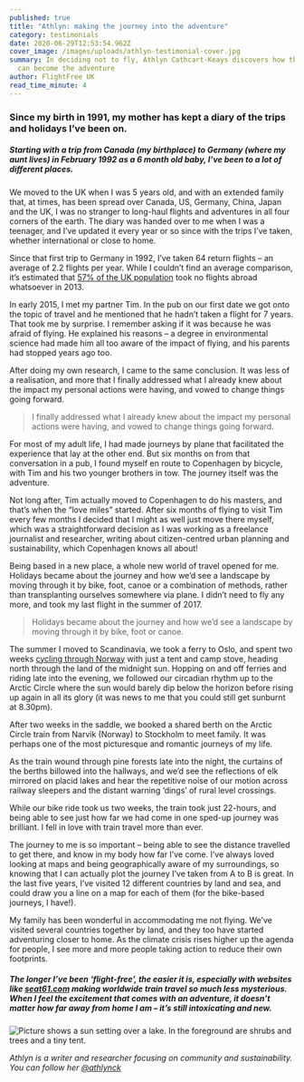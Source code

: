 ```yaml
---
published: true
title: "Athlyn: making the journey into the adventure"
category: testimonials
date: 2020-06-29T12:53:54.962Z
cover_image: /images/uploads/athlyn-testimonial-cover.jpg
summary: In deciding not to fly, Athlyn Cathcart-Keays discovers how the journey
  can become the adventure
author: FlightFree UK
read_time_minute: 4
---
```

### Since my birth in 1991, my mother has kept a diary of the trips and holidays I’ve been on.

##### Starting with a trip from Canada (my birthplace) to Germany (where my aunt lives) in February 1992 as a 6 month old baby, I’ve been to a lot of different places.

We moved to the UK when I was 5 years old, and with an extended family that, at times, has been spread over Canada, US, Germany, China, Japan and the UK, I was no stranger to long-haul flights and adventures in all four corners of the earth. The diary was handed over to me when I was a teenager, and I’ve updated it every year or so since with the trips I’ve taken, whether international or close to home. 

Since that first trip to Germany in 1992, I’ve taken 64 return flights – an average of 2.2 flights per year. While I couldn’t find an average comparison, it’s estimated that [57% of the UK population](https://neweconomics.org/uploads/files/58e9fad2705500ed8d_hzm6yx1zf.pdf) took no flights abroad whatsoever in 2013.

In early 2015, I met my partner Tim. In the pub on our first date we got onto the topic of travel and he mentioned that he hadn’t taken a flight for 7 years. That took me by surprise. I remember asking if it was because he was afraid of flying. He explained his reasons – a degree in environmental science had made him all too aware of the impact of flying, and his parents had stopped years ago too. 

After doing my own research, I came to the same conclusion. It was less of a realisation, and more that I finally addressed what I already knew about the impact my personal actions were having, and vowed to change things going forward.

> I finally addressed what I already knew about the impact my personal actions were having, and vowed to change things going forward.

For most of my adult life, I had made journeys by plane that facilitated the experience  that lay at the other end. But six months on from that conversation in a pub, I found myself en route to Copenhagen by bicycle, with Tim and his two younger brothers in tow. The journey itself was the adventure.

Not long after, Tim actually moved to Copenhagen to do his masters, and that’s when the “love miles” started. After six months of flying to visit Tim every few months I decided that I might as well just move there myself, which was a straightforward decision as I was working as a freelance journalist and researcher, writing about citizen-centred urban planning and sustainability, which Copenhagen knows all about!

Being based in a new place, a whole new world of travel opened for me. Holidays became about the journey and how we’d see a landscape by moving through it by bike, foot, canoe or a combination of methods, rather than transplanting ourselves somewhere via plane. I didn’t need to fly any more, and took my last flight in the summer of 2017.

> Holidays became about the journey and how we’d see a landscape by moving through it by bike, foot or canoe.

The summer I moved to Scandinavia, we took a ferry to Oslo, and spent two weeks [cycling through Norway](https://www.pannier.cc/journal/north-to-narvik/) with just a tent and camp stove, heading north through the land of the midnight sun. Hopping on and off ferries and riding late into the evening, we followed our circadian rhythm up to the Arctic Circle where the sun would barely dip below the horizon before rising up again in all its glory (it was news to me that you could still get sunburnt at 8.30pm).

After two weeks in the saddle, we booked a shared berth on the Arctic Circle train from Narvik (Norway) to Stockholm to meet family. It was perhaps one of the most picturesque and romantic journeys of my life. 

As the train wound through pine forests late into the night, the curtains of the berths billowed into the hallways, and we’d see the reflections of elk mirrored on placid lakes and hear the repetitive noise of our motion across railway sleepers and the distant warning ‘dings’ of rural level crossings.

While our bike ride took us two weeks, the train took just 22-hours, and being able to see just how far we had come in one sped-up journey was brilliant. I fell in love with train travel more than ever.

The journey to me is so important – being able to see the distance travelled to get there, and know in my body how far I’ve come. I’ve always loved looking at maps and being geographically aware of my surroundings, so knowing that I can actually plot the journey I’ve taken from A to B is great. In the last five years, I’ve visited 12 different countries by land and sea, and could draw you a line on a map for each of them (for the bike-based journeys, I have!).

My family has been wonderful in accommodating me not flying. We’ve visited several countries together by land, and they too have started adventuring closer to home. As the climate crisis rises higher up the agenda for people, I see more and more people taking action to reduce their own footprints. 

##### The longer I’ve been ‘flight-free’, the easier it is, especially with websites like [seat61.com](http://seat61.com/) making worldwide train travel so much less mysterious. When I feel the excitement that comes with an adventure, it doesn’t matter how far away from home I am – it’s still intoxicating and new.

![Picture shows a sun setting over a lake. In the foreground are shrubs and trees and a tiny tent. ](/images/uploads/narvik.jpg "Camping above Navrik, north Norway – this was taken at 11.30pm!")

*Athlyn is a writer and researcher focusing on community and sustainability. You can follow her [@athlynck](http://twitter.com/athlynck)*